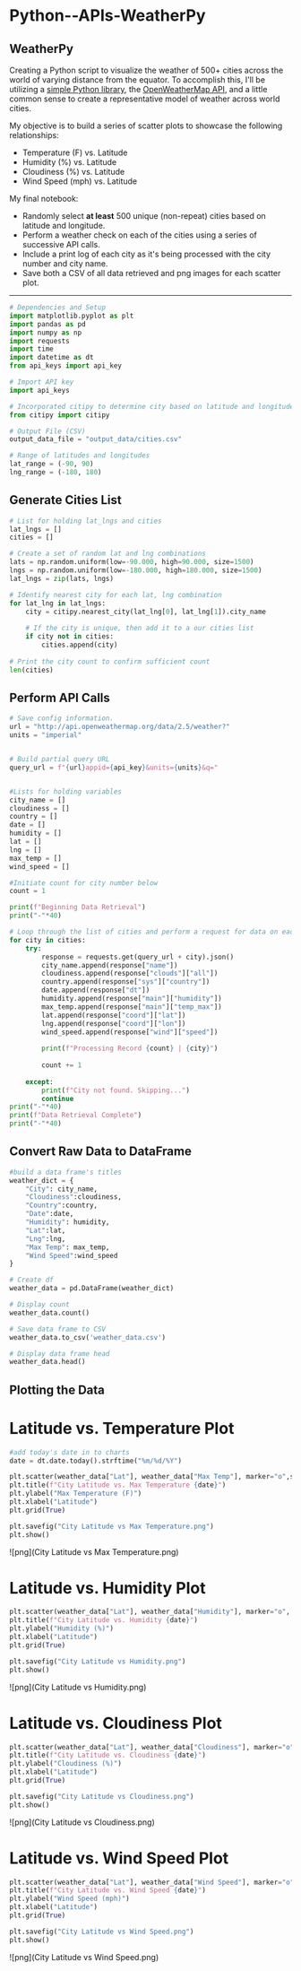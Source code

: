 # Python--APIs-WeatherPy

## WeatherPy

Creating a Python script to visualize the weather of 500+ cities across the world of varying distance from the equator. To accomplish this, I'll be utilizing a [simple Python library](https://pypi.python.org/pypi/citipy), the [OpenWeatherMap API](https://openweathermap.org/api), and a little common sense to create a representative model of weather across world cities.

My objective is to build a series of scatter plots to showcase the following relationships:

* Temperature (F) vs. Latitude
* Humidity (%) vs. Latitude
* Cloudiness (%) vs. Latitude
* Wind Speed (mph) vs. Latitude

My final notebook:

* Randomly select **at least** 500 unique (non-repeat) cities based on latitude and longitude.
* Perform a weather check on each of the cities using a series of successive API calls.
* Include a print log of each city as it's being processed with the city number and city name.
* Save both a CSV of all data retrieved and png images for each scatter plot.

-----

```python
# Dependencies and Setup
import matplotlib.pyplot as plt
import pandas as pd
import numpy as np
import requests
import time
import datetime as dt
from api_keys import api_key

# Import API key
import api_keys

# Incorporated citipy to determine city based on latitude and longitude
from citipy import citipy

# Output File (CSV)
output_data_file = "output_data/cities.csv"

# Range of latitudes and longitudes
lat_range = (-90, 90)
lng_range = (-180, 180)
```

## Generate Cities List

```python
# List for holding lat_lngs and cities
lat_lngs = []
cities = []

# Create a set of random lat and lng combinations
lats = np.random.uniform(low=-90.000, high=90.000, size=1500)
lngs = np.random.uniform(low=-180.000, high=180.000, size=1500)
lat_lngs = zip(lats, lngs)

# Identify nearest city for each lat, lng combination
for lat_lng in lat_lngs:
    city = citipy.nearest_city(lat_lng[0], lat_lng[1]).city_name
    
    # If the city is unique, then add it to a our cities list
    if city not in cities:
        cities.append(city)
        
# Print the city count to confirm sufficient count
len(cities)
```

## Perform API Calls

```python
# Save config information.
url = "http://api.openweathermap.org/data/2.5/weather?"
units = "imperial"


# Build partial query URL
query_url = f"{url}appid={api_key}&units={units}&q="


#Lists for holding variables
city_name = []
cloudiness = []
country = []
date = []
humidity = []
lat = []
lng = []
max_temp = []
wind_speed = []

#Initiate count for city number below
count = 1

print(f"Beginning Data Retrieval")   
print("-"*40)

# Loop through the list of cities and perform a request for data on each
for city in cities:
    try:
        response = requests.get(query_url + city).json()
        city_name.append(response["name"])
        cloudiness.append(response["clouds"]["all"])
        country.append(response["sys"]["country"])
        date.append(response["dt"])
        humidity.append(response["main"]["humidity"])
        max_temp.append(response["main"]["temp_max"])
        lat.append(response["coord"]["lat"])
        lng.append(response["coord"]["lon"])
        wind_speed.append(response["wind"]["speed"])
        
        print(f"Processing Record {count} | {city}") 
        
        count += 1
   
    except:
        print(f"City not found. Skipping...")
        continue
print("-"*40)
print(f"Data Retrieval Complete")   
print("-"*40)
```

## Convert Raw Data to DataFrame

```python
#build a data frame's titles
weather_dict = {
    "City": city_name,
    "Cloudiness":cloudiness, 
    "Country":country,
    "Date":date, 
    "Humidity": humidity,
    "Lat":lat, 
    "Lng":lng, 
    "Max Temp": max_temp,
    "Wind Speed":wind_speed
}

# Create df 
weather_data = pd.DataFrame(weather_dict)

# Display count
weather_data.count()
```

```python
# Save data frame to CSV
weather_data.to_csv('weather_data.csv')

# Display data frame head 
weather_data.head()
```

## Plotting the Data

# Latitude vs. Temperature Plot
```python
#add today's date in to charts
date = dt.date.today().strftime("%m/%d/%Y")

plt.scatter(weather_data["Lat"], weather_data["Max Temp"], marker="o",s=20,alpha=.75, edgecolors="k")
plt.title(f"City Latitude vs. Max Temperature {date}")
plt.ylabel("Max Temperature (F)")
plt.xlabel("Latitude")
plt.grid(True)

plt.savefig("City Latitude vs Max Temperature.png")
plt.show()
```
![png](City Latitude vs Max Temperature.png)

# Latitude vs. Humidity Plot

```python
plt.scatter(weather_data["Lat"], weather_data["Humidity"], marker="o", s=20,alpha=.75, edgecolors="k")
plt.title(f"City Latitude vs. Humidity {date}")
plt.ylabel("Humidity (%)")
plt.xlabel("Latitude")
plt.grid(True)

plt.savefig("City Latitude vs Humidity.png")
plt.show()
```
![png](City Latitude vs Humidity.png)

# Latitude vs. Cloudiness Plot

```python
plt.scatter(weather_data["Lat"], weather_data["Cloudiness"], marker="o", s=20,alpha=.75, edgecolors="k")
plt.title(f"City Latitude vs. Cloudiness {date}")
plt.ylabel("Cloudiness (%)")
plt.xlabel("Latitude")
plt.grid(True)

plt.savefig("City Latitude vs Cloudiness.png")
plt.show()
```
![png](City Latitude vs Cloudiness.png)

# Latitude vs. Wind Speed Plot

```python
plt.scatter(weather_data["Lat"], weather_data["Wind Speed"], marker="o", s=20,alpha=.75, edgecolors="k")
plt.title(f"City Latitude vs. Wind Speed {date}")
plt.ylabel("Wind Speed (mph)")
plt.xlabel("Latitude")
plt.grid(True)

plt.savefig("City Latitude vs Wind Speed.png")
plt.show()
```
![png](City Latitude vs Wind Speed.png)



